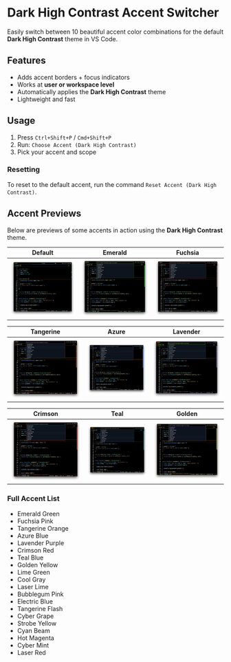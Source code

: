 # Dark High Contrast Accent Switcher

Easily switch between 10 beautiful accent color combinations for the default **Dark High Contrast** theme in VS Code.

## Features

- Adds accent borders + focus indicators
- Works at **user or workspace level**
- Automatically applies the **Dark High Contrast** theme
- Lightweight and fast

## Usage

1. Press `Ctrl+Shift+P` / `Cmd+Shift+P`
2. Run: `Choose Accent (Dark High Contrast)`
3. Pick your accent and scope

### Resetting

To reset to the default accent, run the command `Reset Accent (Dark High Contrast)`.

## Accent Previews

Below are previews of some accents in action using the **Dark High Contrast** theme.

| Default | Emerald | Fuchsia |
|--------|---------|---------|
| ![](media/00-default.png) | ![](media/01-emerald.png) | ![](media/02-fuchsia.png) |

| Tangerine | Azure | Lavender |
|-----------|-------|----------|
| ![](media/03-tangerine.png) | ![](media/04-azure.png) | ![](media/05-lavender.png) |

| Crimson | Teal | Golden |
|---------|------|--------|
| ![](media/06-crimson.png) | ![](media/07-teal.png) | ![](media/08-golden.png) |

### Full Accent List

- Emerald Green
- Fuchsia Pink
- Tangerine Orange
- Azure Blue
- Lavender Purple
- Crimson Red
- Teal Blue
- Golden Yellow
- Lime Green
- Cool Gray
- Laser Lime
- Bubblegum Pink
- Electric Blue
- Tangerine Flash
- Cyber Grape
- Strobe Yellow
- Cyan Beam
- Hot Magenta
- Cyber Mint
- Laser Red